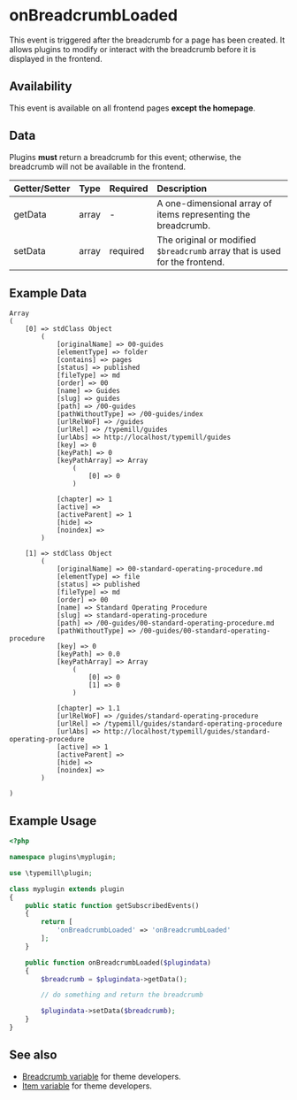#  onBreadcrumbLoaded

This event is triggered after the breadcrumb for a page has been created. It allows plugins to modify or interact with the breadcrumb before it is displayed in the frontend.

## Availability

This event is available on all frontend pages **except the homepage**.

## Data

Plugins **must** return a breadcrumb for this event; otherwise, the breadcrumb will not be available in the frontend.

| Getter/Setter | Type | Required | Description | 
|:---|:---|:---|:---|
| getData | array | - | A one-dimensional array of items representing the breadcrumb. | 
| setData | array | required | The original or modified `$breadcrumb` array that is used for the frontend. |

## Example Data

```
Array
(
    [0] => stdClass Object
        (
            [originalName] => 00-guides
            [elementType] => folder
            [contains] => pages
            [status] => published
            [fileType] => md
            [order] => 00
            [name] => Guides
            [slug] => guides
            [path] => /00-guides
            [pathWithoutType] => /00-guides/index
            [urlRelWoF] => /guides
            [urlRel] => /typemill/guides
            [urlAbs] => http://localhost/typemill/guides
            [key] => 0
            [keyPath] => 0
            [keyPathArray] => Array
                (
                    [0] => 0
                )

            [chapter] => 1
            [active] => 
            [activeParent] => 1
            [hide] => 
            [noindex] => 
        )

    [1] => stdClass Object
        (
            [originalName] => 00-standard-operating-procedure.md
            [elementType] => file
            [status] => published
            [fileType] => md
            [order] => 00
            [name] => Standard Operating Procedure
            [slug] => standard-operating-procedure
            [path] => /00-guides/00-standard-operating-procedure.md
            [pathWithoutType] => /00-guides/00-standard-operating-procedure
            [key] => 0
            [keyPath] => 0.0
            [keyPathArray] => Array
                (
                    [0] => 0
                    [1] => 0
                )

            [chapter] => 1.1
            [urlRelWoF] => /guides/standard-operating-procedure
            [urlRel] => /typemill/guides/standard-operating-procedure
            [urlAbs] => http://localhost/typemill/guides/standard-operating-procedure
            [active] => 1
            [activeParent] => 
            [hide] => 
            [noindex] => 
        )

)
```

## Example Usage

```php
<?php

namespace plugins\myplugin;

use \typemill\plugin;

class myplugin extends plugin
{
    public static function getSubscribedEvents()
    {
        return [
            'onBreadcrumbLoaded' => 'onBreadcrumbLoaded'
        ];
    }

    public function onBreadcrumbLoaded($plugindata)
    {
        $breadcrumb = $plugindata->getData();

        // do something and return the breadcrumb

        $plugindata->setData($breadcrumb);
    }
}
```

## See also

* [Breadcrumb variable](/theme-developers/theme-variables/breadcrumb) for theme developers.
* [Item variable](/theme-developers/theme-variables/item) for theme developers.

